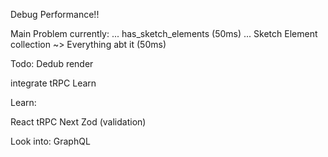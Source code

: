 Debug Performance!!

Main Problem currently:
... has_sketch_elements (50ms)
... Sketch Element collection ~> Everything abt it (50ms)

Todo:
Dedub render

integrate tRPC
Learn

Learn:

React
tRPC
Next
Zod (validation)

Look into:
GraphQL
